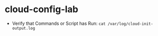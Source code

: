 # cloud-config-lab


- Verify that Commands or Script has Run: `cat /var/log/cloud-init-output.log`

[1]: https://www.linode.com/docs/guides/run-shell-commands-with-cloud-init/